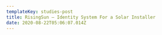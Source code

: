 ```yaml
---
templateKey: studies-post
title: RisingSun — Identity System For a Solar Installer
date: 2020-08-22T05:06:07.014Z
---
```

